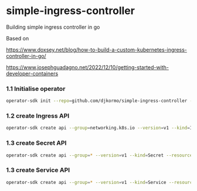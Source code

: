 # simple-ingress-controller
Building simple ingress controller in go

Based on

https://www.doxsey.net/blog/how-to-build-a-custom-kubernetes-ingress-controller-in-go/

https://www.josephguadagno.net/2022/12/10/getting-started-with-developer-containers


### 1.1 Initialise operator

```bash
operator-sdk init --repo=github.com/djkormo/simple-ingress-controller --skip-go-version-check
```

### 1.2 create Ingress API

```bash
operator-sdk create api --group=networking.k8s.io --version=v1 --kind=Ingress --resource
```

### 1.3 create Secret API

```bash
operator-sdk create api --group=* --version=v1 --kind=Secret --resource
```

### 1.3 create Service API

```bash
operator-sdk create api --group=* --version=v1 --kind=Service --resource
```

